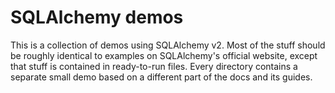 # SQLAlchemy demos
This is a collection of demos using SQLAlchemy v2. Most of the stuff should be roughly identical to examples on SQLAlchemy's official website, except that stuff is contained in ready-to-run files. Every directory contains a separate small demo based on a different part of the docs and its guides.